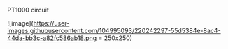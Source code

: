 PT1000 circuit

![image](https://user-images.githubusercontent.com/104995093/220242297-55d5384e-8ac4-44da-bb3c-a82fc586ab18.png = 250x250)
